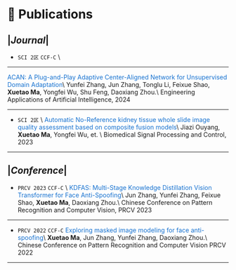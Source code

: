 
# 📝 Publications 
## |*Journal*|

- ```SCI 2区``` ```CCF-C``` \\

---
<span style="color: #1772d0;">ACAN: A Plug-and-Play Adaptive Center-Aligned Network for Unsupervised Domain Adaptation</span>\\
Yunfei Zhang, Jun Zhang, Tonglu Li, Feixue Shao, **Xuetao Ma**, Yongfei Wu, Shu Feng, Daoxiang Zhou.\\
Engineering Applications of Artificial Intelligence, 2024

---

- ``SCI 2区`` \\
<span style="color: #1772d0;">Automatic No-Reference kidney tissue whole slide image quality assessment based on composite fusion models</span>\\
Jiazi Ouyang, **Xuetao Ma**, Yongfei Wu, et. \\
Biomedical Signal Processing and Control, 2023

---

## |*Conference*|
- ``PRCV 2023`` ``CCF-C`` \\
<span style="color: #1772d0;">KDFAS: Multi-Stage Knowledge Distillation Vision Transformer for Face Anti-Spoofing</span>\\
Jun Zhang, Yunfei Zhang, Feixue Shao, **Xuetao Ma**, Daoxiang Zhou.\\
Chinese Conference on Pattern Recognition and Computer Vision, PRCV 2023

---

- ``PRCV 2022`` ``CCF-C`` <span style="color: #1772d0;">Exploring masked image modeling for face anti-spoofing</span>\\
 **Xuetao Ma**, Jun Zhang, Yunfei Zhang, Daoxiang Zhou.\\
 Chinese Conference on Pattern Recognition and Computer Vision PRCV 2022

---


